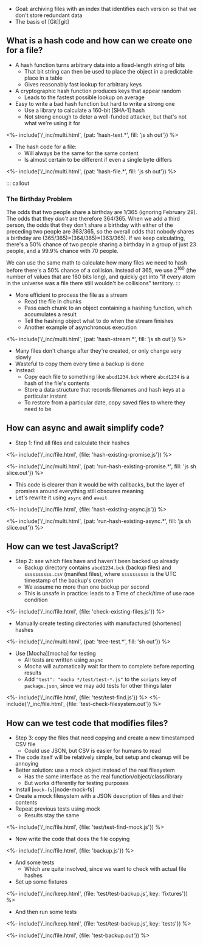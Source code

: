 ---
---

-   Goal: archiving files with an index that identifies each version so that we don't store redundant data
-   The basis of [Git][git]

## What is a hash code and how can we create one for a file?

-   A <g key="hash_function">hash function</g> turns arbitrary data into a fixed-length string of bits
    -   That bit string can then be used to place the object in a predictable place in a table
    -   Gives reasonably fast lookup for arbitrary keys
-   A <g key="cryptographic_hash_function">cryptographic hash function</g> produces keys that appear random
    -   Leads to the fastest possible lookup on average
-   Easy to write a bad hash function but hard to write a strong one
    -   Use a library to calculate a 160-bit [SHA-1] hash
    -   Not strong enough to deter a well-funded attacker, but that's not what we're using it for

<%- include('/_inc/multi.html', {pat: 'hash-text.*', fill: 'js sh out'}) %>

-   The hash code for a file:
    -   Will always be the same for the same content
    -   Is almost certain to be different if even a single byte differs

<%- include('/_inc/multi.html', {pat: 'hash-file.*', fill: 'js sh out'}) %>

::: callout
### The Birthday Problem

The odds that two people share a birthday are 1/365 (ignoring February 29).
The odds that they *don't* are therefore 364/365.
When we add a third person,
the odds that they don't share a birthday with either of the preceding two people are 363/365,
so the overall odds that nobody shares a birthday are (365/365)×(364/365)×(363/365).
If we keep calculating, there's a 50% chance of two people sharing a birthday in a group of just 23 people,
and a 99.9% chance with 70 people.

We can use the same math to calculate how many files we need to hash before there's a 50% chance of a collision.
Instead of 365, we use 2<sup>160</sup> (the number of values that are 160 bits long),
and quickly get into "if every atom in the universe was a file there still wouldn't be collisions" territory.
:::

-   More efficient to process the file as a <g key="stream">stream</g>
    -   Read the file in chunks
    -   Pass each chunk to an object containing a hashing function, which accumulates a result
    -   Tell the hashing object what to do when the stream finishes
    -   Another example of <g key="asynchronous">asynchronous</g> execution

<%- include('/_inc/multi.html', {pat: 'hash-stream.*', fill: 'js sh out'}) %>

-   Many files don't change after they're created, or only change very slowly
-   Wasteful to copy them every time a backup is done
-   Instead:
    -   Copy each file to something like `abcd1234.bck` where `abcd1234` is a hash of the file's contents
    -   Store a data structure that records filenames and hash keys at a particular instant
    -   To restore from a particular date, copy saved files to where they need to be

## How can async and await simplify code?

-   Step 1: find all files and calculate their hashes

<%- include('/_inc/file.html', {file: 'hash-existing-promise.js'}) %>

<%- include('/_inc/multi.html', {pat: 'run-hash-existing-promise.*', fill: 'js sh slice.out'}) %>

-   This code is clearer than it would be with callbacks, but the layer of promises around everything still obscures meaning
-   Let's rewrite it using `async` and `await`

<%- include('/_inc/file.html', {file: 'hash-existing-async.js'}) %>

<%- include('/_inc/multi.html', {pat: 'run-hash-existing-async.*', fill: 'js sh slice.out'}) %>

## How can we test JavaScript?

-   Step 2: see which files have and haven't been backed up already
    -   Backup directory contains `abcd1234.bck` (backup files) and `ssssssssss.csv` (manifest files),
        where `ssssssssss` is the <g key="utc">UTC</g> <g key="timestamp">timestamp</g> of the backup's creation
    -   We assume no more than one backup per second
    -   This is unsafe in practice: leads to a <g key="toctou">Time of check/time of use</g> <g key="race_condition">race condition</g>

<%- include('/_inc/file.html', {file: 'check-existing-files.js'}) %>

-   Manually create testing directories with manufactured (shortened) hashes

<%- include('/_inc/multi.html', {pat: 'tree-test.*', fill: 'sh out'}) %>

-   Use [Mocha][mocha] for testing
    -   All tests are written using `async`
    -   Mocha will automatically wait for them to complete before reporting results
    -   Add `"test": "mocha */test/test-*.js"` to the `scripts` key of `package.json`,
        since we may add tests for other things later

<%- include('/_inc/file.html', {file: 'test/test-find.js'}) %>
<%- include('/_inc/file.html', {file: 'test-check-filesystem.out'}) %>

## How can we test code that modifies files?

-   Step 3: copy the files that need copying and create a new timestamped <g key="csv">CSV</g> file
    -   Could use JSON, but CSV is easier for humans to read
-   The code itself will be relatively simple, but setup and cleanup will be annoying
-   Better solution: use a <g key="mock_object">mock object</g> instead of the real filesystem
    -   Has the same interface as the real function/object/class/library
    -   But works differently for testing purposes
-   Install [`mock-fs`][node-mock-fs]
-   Create a mock filesystem with a JSON description of files and their contents
-   Repeat previous tests using mock
    -   Results stay the same

<%- include('/_inc/file.html', {file: 'test/test-find-mock.js'}) %>

-   Now write the code that does the file copying

<%- include('/_inc/file.html', {file: 'backup.js'}) %>

-   And some tests
    -   Which are quite involved, since we want to check with actual file hashes
-   Set up some fixtures

<%- include('/_inc/keep.html', {file: 'test/test-backup.js', key: 'fixtures'}) %>

-   And then run some tests

<%- include('/_inc/keep.html', {file: 'test/test-backup.js', key: 'tests'}) %>

<%- include('/_inc/file.html', {file: 'test-backup.out'}) %>
